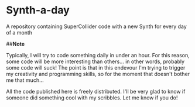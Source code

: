 # Synth-a-day
A repository containing SuperCollider code with a new Synth for every day of a month

##**Note**

Typically, I will try to code something daily in under an hour. For this reason, some code will be more interesting than others... in other words, probably some code will suck! The point is that in this endevour I'm trying to trigger my creativity and programming skills, so for the moment that doesn't bother me that much...

All the code published here is freely distributed. I'll be very glad to know if someone did something cool with my scribbles. Let me know if you do!

